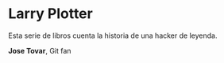 # Larry Plotter

Esta serie de libros cuenta la historia de una hacker de leyenda.


**Jose Tovar**, Git fan
